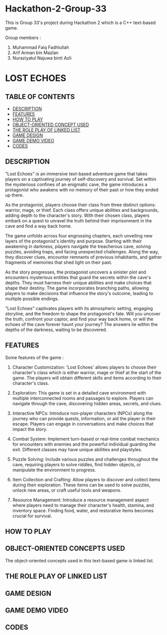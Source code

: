 # Hackathon-2-Group-33
This is Group 33's project during Hackathon 2 which is a C++ text-based game.

Group members :
1. Muhammad Faiq Fadhlullah  
2. Arif Arman bin Mazlan  
3. Nuraziyatul Najuwa binti Azli  

# LOST ECHOES

## TABLE OF CONTENTS ##
- [DESCRIPTION](#DESCRIPTION)
- [FEATURES](#FEATURES)
- [HOW TO PLAY](#HOW-TO-PLAY)
- [OBJECT-ORIENTED CONCEPT USED](#OBJECT-ORIENTED-CONCEPT-USED)
- [THE ROLE PLAY OF LINKED LIST](#THE-ROLE-PLAY-OF-LINKED-LIST)
- [GAME DESIGN](#GAME-DESIGN)
- [GAME DEMO VIDEO](#GAME-DEMO-VIDEO)
- [CODES](#CODES)

## DESCRIPTION ##
"Lost Echoes" is an immersive text-based adventure game that takes players on a captivating journey of self-discovery and survival. Set within the mysterious confines of an enigmatic cave, the game introduces a protagonist who awakens with no memory of their past or how they ended up there.

As the protagonist, players choose their class from three distinct options: warrior, mage, or thief. Each class offers unique abilities and backgrounds, adding depth to the character's story. With their chosen class, players embark on a quest to unravel the truth behind their imprisonment in the cave and find a way back home.

The game unfolds across four engrossing chapters, each unveiling new layers of the protagonist's identity and purpose. Starting with their awakening in darkness, players navigate the treacherous cave, solving puzzles, avoiding traps, and facing unexpected challenges. Along the way, they discover clues, encounter remnants of previous inhabitants, and gather fragments of memories that shed light on their past.

As the story progresses, the protagonist uncovers a sinister plot and encounters mysterious entities that guard the secrets within the cave's depths. They must harness their unique abilities and make choices that shape their destiny. The game incorporates branching paths, allowing players to make decisions that influence the story's outcome, leading to multiple possible endings.

"Lost Echoes" captivates players with its atmospheric setting, engaging storyline, and the freedom to shape the protagonist's fate. Will you uncover the truth, confront your captor, and find your way back home, or will the echoes of the cave forever haunt your journey? The answers lie within the depths of the darkness, waiting to be discovered.

## FEATURES
Some features of the game :
1. Character Customization: 'Lost Echoes' allows players to choose their character's class which is either warrior, mage or thief at the start of the game. The players will obtain different skills and items according to their character's class.

2. Exploration: This game is set in a detailed cave environment with multiple interconnected rooms and passages to explore. Players can navigate through the cave, discovering hidden areas, secrets, and clues.

3. Interactive NPCs: Introduce non-player characters (NPCs) along the journey who can provide quests, information, or aid the player in their escape. Players can engage in conversations and make choices that impact the story.

4. Combat System: Implement turn-based or real-time combat mechanics for encounters with enemies and the powerful individual guarding the exit. Different classes may have unique abilities and playstyles.

5. Puzzle Solving: Include various puzzles and challenges throughout the cave, requiring players to solve riddles, find hidden objects, or manipulate the environment to progress.

6. Item Collection and Crafting: Allow players to discover and collect items during their exploration. These items can be used to solve puzzles, unlock new areas, or craft useful tools and weapons.

7. Resource Management: Introduce a resource management aspect where players need to manage their character's health, stamina, and inventory space. Finding food, water, and restorative items becomes crucial for survival.

## HOW TO PLAY

## OBJECT-ORIENTED CONCEPTS USED
The object-oriented concepts used in this text-based game is linked list.

## THE ROLE PLAY OF LINKED LIST

## GAME DESIGN

## GAME DEMO VIDEO

## CODES
